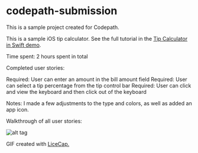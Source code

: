 # codepath-submission
This is a sample project created for Codepath.

This is a sample iOS tip calculator. See the full tutorial in the <a href="https://vimeo.com/102084767">Tip Calculator in Swift demo</a>.

Time spent: 2 hours spent in total

Completed user stories:

 Required: User can enter an amount in the bill amount field
 Required: User can select a tip percentage from the tip control bar
 Required: User can click and view the keyboard and then click out of the keyboard
 
Notes:
I made a few adjustments to the type and colors, as well as added an app icon.

Walkthrough of all user stories:

![alt tag](https://raw.github.com/kellydern/codepath-submission/branch/path/to/img.png)

GIF created with <a href="http://www.cockos.com/licecap/">LiceCap.</a>
